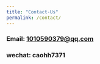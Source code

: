 ```yaml
---
title: "Contact-Us"
permalink: /contact/
---
```


### Email: 1010590379@qq.com
### wechat: caohh7371
